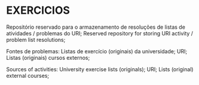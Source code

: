 # EXERCICIOS
Repositório reservado para o armazenamento de resoluções de listas de atividades / problemas do URI;
Reserved repository for storing URI activity / problem list resolutions;

Fontes de problemas:
Listas de exercício (originais) da universidade;
URI;
Listas (originais) cursos externos;

Sources of activities:
University exercise lists (originals);
URI;
Lists (original) external courses;
